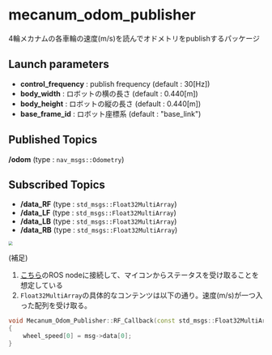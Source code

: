 # mecanum_odom_publisher

4輪メカナムの各車輪の速度(m/s)を読んでオドメトリをpublishするパッケージ



## Launch parameters

- **control_frequency** : publish frequency (default : 30[Hz])
- **body_width** : ロボットの横の長さ (default : 0.440[m])
- **body_height** : ロボットの縦の長さ (default : 0.440[m])
- **base_frame_id** : ロボット座標系 (default : "base_link")



## Published Topics

**/odom** (type : `nav_msgs::Odometry`)



## Subscribed Topics

- **/data_RF** (type : `std_msgs::Float32MultiArray`)
- **/data_LF** (type : `std_msgs::Float32MultiArray`)
- **/data_LB** (type : `std_msgs::Float32MultiArray`)
- **/data_RB** (type : `std_msgs::Float32MultiArray`)

<img src="https://i.imgur.com/3giWneE.png" style="zoom:50%;" />

(補足)

1. [こちら](https://github.com/moden3/serial_test)のROS nodeに接続して、マイコンからステータスを受け取ることを想定している
2. `Float32MultiArray`の具体的なコンテンツは以下の通り。速度(m/s)が一つ入った配列を受け取る。

```c++
void Mecanum_Odom_Publisher::RF_Callback(const std_msgs::Float32MultiArray::ConstPtr &msg)
{
    wheel_speed[0] = msg->data[0];
}
```


